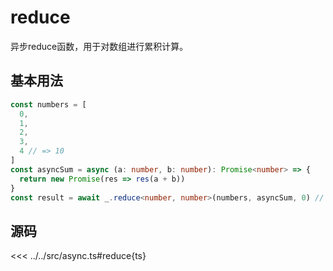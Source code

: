 # reduce

异步reduce函数，用于对数组进行累积计算。

## 基本用法

```ts
const numbers = [
  0,
  1,
  2,
  3,
  4 // => 10
]
const asyncSum = async (a: number, b: number): Promise<number> => {
  return new Promise(res => res(a + b))
}
const result = await _.reduce<number, number>(numbers, asyncSum, 0) // 10
```

## 源码

<<< ../../src/async.ts#reduce{ts}
